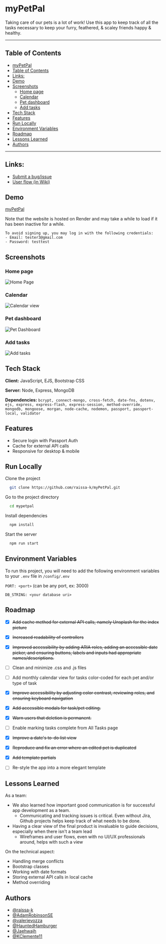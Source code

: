 
# myPetPal

Taking care of our pets is a lot of work! Use this app to keep track of all the tasks necessary to keep your furry, feathered, & scaley friends happy & healthy.
***
## Table of Contents
* [myPetPal](#mypetpal)
* [Table of Contents](#table-of-contents)
* [Links:](#links-)
* [Demo](#demo)
* [Screenshots](#screenshots)
  + [Home page](#home-page)
  + [Calendar](#calendar)
  + [Pet dashboard](#pet-dashboard)
  + [Add tasks](#add-tasks)
* [Tech Stack](#tech-stack)
* [Features](#features)
* [Run Locally](#run-locally)
* [Environment Variables](#environment-variables)
* [Roadmap](#roadmap)
* [Lessons Learned](#lessons-learned)
* [Authors](#authors)
***
## Links: 
- [Submit a bug/issue](https://github.com/raissa-k/myPetPal/issues)
- [User flow (in Wiki)](https://github.com/raissa-k/myPetPal/wiki/User-flow)


## Demo

[myPetPal](https://myPetPal.onrender.com)

Note that the website is hosted on Render and may take a while to load if it has been inactive for a while.
```
To avoid signing up, you may log in with the following credentials:
- Email: tester3@gmail.com
- Password: testtest
```


## Screenshots

### Home page
![Home Page](https://i.imgur.com/4itp9b7l.png)

### Calendar
![Calendar view](https://i.imgur.com/JBcxCOtl.png)

### Pet dashboard
![Pet Dashboard](https://i.imgur.com/UhVx5tPl.png)

### Add tasks
![Add tasks](https://i.imgur.com/j4AB1z3l.png)



## Tech Stack

**Client:** JavaScript, EJS, Bootstrap CSS

**Server:** Node, Express, MongoDB

**Dependencies:** 
```bcrypt, connect-mongo, cross-fetch, date-fns, dotenv, ejs, express, express-flash, express-session, method-override, mongodb, mongoose, morgan, node-cache, nodemon, passport, passport-local, validator```


## Features

- Secure login with Passport Auth
- Cache for external API calls
- Responsive for desktop & mobile


## Run Locally

Clone the project

```bash
  git clone https://github.com/raissa-k/myPetPal.git
```

Go to the project directory

```bash
  cd mypetpal
```

Install dependencies

```bash
  npm install
```

Start the server

```bash
  npm run start
```


## Environment Variables

To run this project, you will need to add the following environment variables to your `.env` file in `/config/.env`

`PORT: <port>` (can be any port, ex: 3000)

`DB_STRING: <your database uri>`


## Roadmap

- [x] ~~Add cache method for external API calls, namely Unsplash for the index picture~~
- [x] ~~Increased readability of controllers~~
- [x] ~~Improved accessibility by adding ARIA roles, adding an accessible date picker, and ensuring buttons, labels and inputs had appropriate names/descriptions.~~
- [ ] Clean and minimize .css and .js files
- [ ] Add monthly calendar view for tasks color-coded for each pet and/or type of task
- [x] ~~Improve accessibility by adjusting color contrast, reviewing roles, and ensuring keyboard navigation~~
- [x] ~~Add accessible modals for task/pet editing.~~
- [x] ~~Warn users that deletion is permanent.~~
- [ ] Enable marking tasks complete from All Tasks page
- [x] ~~Improve a date's to-do list view~~
- [x] ~~Reproduce and fix an error where an edited pet is duplicated~~
- [x] ~~Add template partials~~
- [ ] Re-style the app into a more elegant template


## Lessons Learned
As a team:
- We also learned how important good communication is for successful app development as a team.
  * Communicating and tracking issues is critical. Even without Jira, Github projects helps keep track of what needs to be done.
- Having a clear view of the final product is invaluable to guide decisions, especially when there isn't a team lead
  * Wireframes and user flows, even with no UI/UX professionals around, helps with such a view

On the technical aspect:
- Handling merge conflicts
- Bootstrap classes 
- Working with date formats
- Storing external API calls in local cache
- Method overriding


## Authors
- [@raissa-k](https://www.github.com/raissa-k)
- [@AdamRobinsonSE](https://www.github.com/AdamRobinsonSE)
- [@valerievozza](https://www.github.com/valerievozza)
- [@HauntedHamburger](https://www.github.com/HauntedHamburger)
- [@Jaehwajh](https://www.github.com/Jaehwajh)
- [@KClemente11](https://www.github.com/KClemente11)